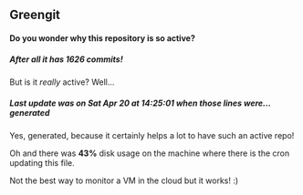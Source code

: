 ## Greengit

#### Do you wonder why this repository is so active?

##### After all it has 1626 commits!

But is it *really* active? Well...

##### Last update was on Sat Apr 20 at 14:25:01 when those lines were... generated

Yes, generated, because it certainly helps a lot to have such an active repo!

Oh and there was **43%** disk usage on the machine
where there is the cron updating this file.

Not the best way to monitor a VM in the cloud but it works! :)
